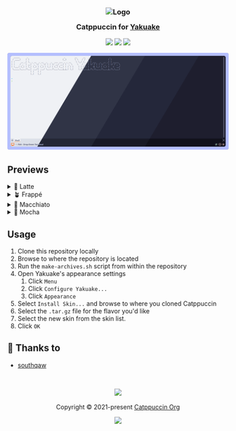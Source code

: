 <h3 align="center">
	<img src="https://raw.githubusercontent.com/catppuccin/catppuccin/main/assets/logos/exports/1544x1544_circle.png" width="100" alt="Logo"/><br/>
	<img src="https://raw.githubusercontent.com/catppuccin/catppuccin/main/assets/misc/transparent.png" height="30" width="0px"/>
	Catppuccin for <a href="https://apps.kde.org/yakuake/">Yakuake</a>
	<img src="https://raw.githubusercontent.com/catppuccin/catppuccin/main/assets/misc/transparent.png" height="30" width="0px"/>
</h3>

<p align="center">
	<a href="https://github.com/catppuccin/yakuake/stargazers"><img src="https://img.shields.io/github/stars/southqaw/yakuake?colorA=363a4f&colorB=b7bdf8&style=for-the-badge"></a>
	<a href="https://github.com/catppuccin/yakuake/issues"><img src="https://img.shields.io/github/issues/southqaw/yakuake?colorA=363a4f&colorB=f5a97f&style=for-the-badge"></a>
	<a href="https://github.com/catppuccin/yakuake/contributors"><img src="https://img.shields.io/github/contributors/southqaw/yakuake?colorA=363a4f&colorB=a6da95&style=for-the-badge"></a>
</p>

<p align="center">
	<img src="assets/preview.webp"/>
</p>

## Previews

<details>
<summary>🌻 Latte</summary>
<img src="assets/latte.webp"/>
</details>
<details>
<summary>🪴 Frappé</summary>
<img src="assets/frappe.webp"/>
</details>
<details>
<summary>🌺 Macchiato</summary>
<img src="assets/macchiato.webp"/>
</details>
<details>
<summary>🌿 Mocha</summary>
<img src="assets/mocha.webp"/>
</details>

## Usage

1. Clone this repository locally
2. Browse to where the repository is located
2. Run the `make-archives.sh` script from within the repository 
2. Open Yakuake's appearance settings
    1. Click `Menu`
    2. Click `Configure Yakuake...`
    3. Click `Appearance`
3. Select `Install Skin...` and browse to where you cloned Catppuccin
4. Select the `.tar.gz` file for the flavor you'd like
5. Select the new skin from the skin list.
6. Click `OK`

## 💝 Thanks to

- [southqaw](https://github.com/southqaw)

&nbsp;

<p align="center">
	<img src="https://raw.githubusercontent.com/catppuccin/catppuccin/main/assets/footers/gray0_ctp_on_line.svg?sanitize=true" />
</p>

<p align="center">
	Copyright &copy; 2021-present <a href="https://github.com/catppuccin" target="_blank">Catppuccin Org</a>
</p>

<p align="center">
	<a href="https://github.com/catppuccin/catppuccin/blob/main/LICENSE"><img src="https://img.shields.io/static/v1.svg?style=for-the-badge&label=License&message=MIT&logoColor=d9e0ee&colorA=363a4f&colorB=b7bdf8"/></a>
</p>
